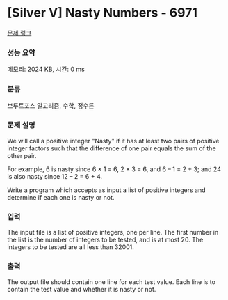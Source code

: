 # [Silver V] Nasty Numbers - 6971 

[문제 링크](https://www.acmicpc.net/problem/6971) 

### 성능 요약

메모리: 2024 KB, 시간: 0 ms

### 분류

브루트포스 알고리즘, 수학, 정수론

### 문제 설명

<p>We will call a positive integer "Nasty" if it has at least two pairs of positive integer factors such that the difference of one pair equals the sum of the other pair.</p>

<p>For example, 6 is nasty since 6 × 1 = 6, 2 × 3 = 6, and 6 – 1 = 2 + 3; and 24 is also nasty since 12 – 2 = 6 + 4.</p>

<p>Write a program which accepts as input a list of positive integers and determine if each one is nasty or not.</p>

### 입력 

 <p>The input file is a list of positive integers, one per line. The first number in the list is the number of integers to be tested, and is at most 20. The integers to be tested are all less than 32001.</p>

### 출력 

 <p>The output file should contain one line for each test value. Each line is to contain the test value and whether it is nasty or not.</p>

